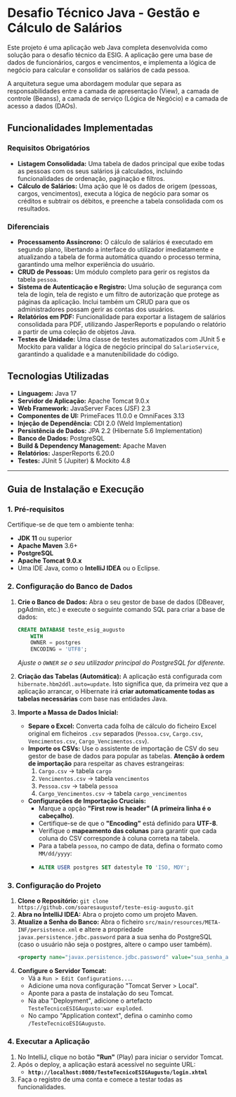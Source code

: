 # Desafio Técnico Java - Gestão e Cálculo de Salários

Este projeto é uma aplicação web Java completa desenvolvida como solução para o desafio técnico da ESIG. A aplicação gere uma base de dados de funcionários, cargos e vencimentos, e implementa a lógica de negócio para calcular e consolidar os salários de cada pessoa.

A arquitetura segue uma abordagem modular que separa as responsabilidades entre a camada de apresentação (View), a camada de controle (Beanss), a camada de serviço (Lógica de Negócio) e a camada de acesso a dados (DAOs).

## Funcionalidades Implementadas

### Requisitos Obrigatórios
- **Listagem Consolidada:** Uma tabela de dados principal que exibe todas as pessoas com os seus salários já calculados, incluindo funcionalidades de ordenação, paginação e filtros.
- **Cálculo de Salários:** Uma ação que lê os dados de origem (pessoas, cargos, vencimentos), executa a lógica de negócio para somar os créditos e subtrair os débitos, e preenche a tabela consolidada com os resultados.

### Diferenciais
- **Processamento Assíncrono:** O cálculo de salários é executado em segundo plano, libertando a interface do utilizador imediatamente e atualizando a tabela de forma automática quando o processo termina, garantindo uma melhor experiência do usuário.
- **CRUD de Pessoas:** Um módulo completo para gerir os registos da tabela `pessoa`.
- **Sistema de Autenticação e Registro:** Uma solução de segurança com tela de login, tela de registo e um filtro de autorização que protege as páginas da aplicação. Inclui também um CRUD para que os administradores possam gerir as contas dos usuários.
- **Relatórios em PDF:** Funcionalidade para exportar a listagem de salários consolidada para PDF, utilizando JasperReports e populando o relatório a partir de uma coleção de objetos Java.
- **Testes de Unidade:** Uma classe de testes automatizados com JUnit 5 e Mockito para validar a lógica de negócio principal do `SalarioService`, garantindo a qualidade e a manutenibilidade do código.

## Tecnologias Utilizadas

- **Linguagem:** Java 17
- **Servidor de Aplicação:** Apache Tomcat 9.0.x
- **Web Framework:** JavaServer Faces (JSF) 2.3
- **Componentes de UI:** PrimeFaces 11.0.0 e OmniFaces 3.13
- **Injeção de Dependência:** CDI 2.0 (Weld Implementation)
- **Persistência de Dados:** JPA 2.2 (Hibernate 5.6 Implementation)
- **Banco de Dados:** PostgreSQL
- **Build & Dependency Management:** Apache Maven
- **Relatórios:** JasperReports 6.20.0
- **Testes:** JUnit 5 (Jupiter) & Mockito 4.8

---

## Guia de Instalação e Execução

### 1. Pré-requisitos

Certifique-se de que tem o ambiente tenha:
- **JDK 11** ou superior
- **Apache Maven** 3.6+
- **PostgreSQL**
- **Apache Tomcat 9.0.x**
- Uma IDE Java, como o **IntelliJ IDEA** ou o Eclipse.

### 2. Configuração do Banco de Dados

1.  **Crie o Banco de Dados:** Abra o seu gestor de base de dados (DBeaver, pgAdmin, etc.) e execute o seguinte comando SQL para criar a base de dados:
    ```sql
    CREATE DATABASE teste_esig_augusto
        WITH 
        OWNER = postgres
        ENCODING = 'UTF8';
    ```
    *Ajuste o `OWNER` se o seu utilizador principal do PostgreSQL for diferente.*

2.  **Criação das Tabelas (Automática):** A aplicação está configurada com `hibernate.hbm2ddl.auto=update`. Isto significa que, da primeira vez que a aplicação arrancar, o Hibernate irá **criar automaticamente todas as tabelas necessárias** com base nas entidades Java.

3.  **Importe a Massa de Dados Inicial:**
    * **Separe o Excel:** Converta cada folha de cálculo do ficheiro Excel original em ficheiros `.csv` separados (`Pessoa.csv`, `Cargo.csv`, `Vencimentos.csv`, `Cargo_Vencimentos.csv`).
    * **Importe os CSVs:** Use o assistente de importação de CSV do seu gestor de base de dados para popular as tabelas. **Atenção à ordem de importação** para respeitar as chaves estrangeiras:
        1.  `Cargo.csv` -> tabela `cargo`
        2.  `Vencimentos.csv` -> tabela `vencimentos`
        3.  `Pessoa.csv` -> tabela `pessoa`
        4.  `Cargo_Vencimentos.csv` -> tabela `cargo_vencimentos`
    * **Configurações de Importação Cruciais:**
        * Marque a opção **"First row is header" (A primeira linha é o cabeçalho)**.
        * Certifique-se de que o **"Encoding"** está definido para **UTF-8**.
        * Verifique o **mapeamento das colunas** para garantir que cada coluna do CSV corresponde à coluna correta na tabela.
        * Para a tabela `pessoa`, no campo de data, defina o formato como `MM/dd/yyyy`:
        * ```sql
          ALTER USER postgres SET datestyle TO 'ISO, MDY';
          ```
          
### 3. Configuração do Projeto

1.  **Clone o Repositório:** `git clone https://github.com/soaresaugustof/teste-esig-augusto.git`
2.  **Abra no IntelliJ IDEA:** Abra o projeto como um projeto Maven.
3.  **Atualize a Senha do Banco:** Abra o ficheiro `src/main/resources/META-INF/persistence.xml` e altere a propriedade `javax.persistence.jdbc.password` para a sua senha do PostgreSQL (caso o usuário não seja o postgres, altere o campo user também).
    ```xml
    <property name="javax.persistence.jdbc.password" value="sua_senha_aqui" />
    ```
4.  **Configure o Servidor Tomcat:**
    * Vá a `Run > Edit Configurations...`.
    * Adicione uma nova configuração "Tomcat Server > Local".
    * Aponte para a pasta de instalação do seu Tomcat.
    * Na aba "Deployment", adicione o artefacto `TesteTecnicoESIGAugusto:war exploded`.
    * No campo "Application context", defina o caminho como `/TesteTecnicoESIGAugusto`.

### 4. Executar a Aplicação

1.  No IntelliJ, clique no botão **"Run"** (Play) para iniciar o servidor Tomcat.
2.  Após o deploy, a aplicação estará acessível no seguinte URL:
    * **`http://localhost:8080/TesteTecnicoESIGAugusto/login.xhtml`**
3.  Faça o registro de uma conta e comece a testar todas as funcionalidades.

